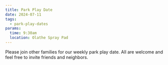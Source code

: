 ```yaml
---
title: Park Play Date
date: 2024-07-11
tags:
  - park-play-dates
params:
  time: 9:30am
  location: Olathe Spray Pad
---
```


Please join other families for our weekly park play date. All are welcome and feel free to invite friends and neighbors.
